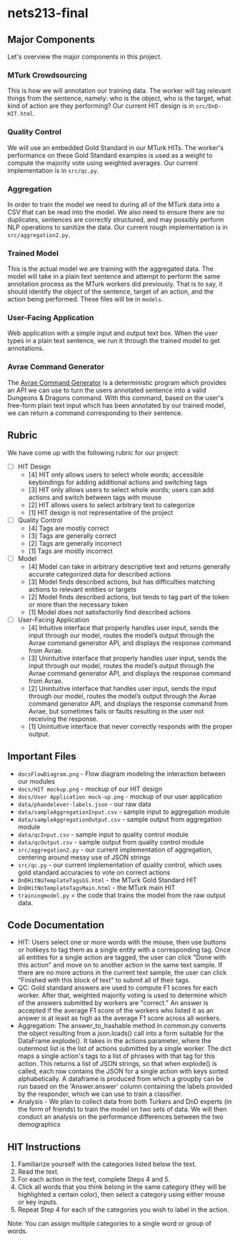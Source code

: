 # nets213-final

## Major Components

Let's overview the major components in this project.

### MTurk Crowdsourcing

This is how we will annotation our training data. The worker will tag relevant
things from the sentence, namely: who is the object, who is the target, what
kind of action are they performing? Our current HIT design is in
`src/DnD-HIT.html`.

### Quality Control

We will use an embedded Gold Standard in our MTurk HITs. The worker's
performance on these Gold Standard examples is used as a weight to compute the
majority vote using weighted averages. Our current implementation is in
`src/qc.py`.

### Aggregation

In order to train the model we need to during all of the MTurk data into a CSV
that can be read into the model. We also need to ensure there are no duplicates,
sentences are correctly structured, and may possibly perform NLP operations to
sanitize the data. Our current rough implementation is in `src/aggregation2.py`.

### Trained Model

This is the actual model we are training with the aggregated data. The model
will take in a plain text sentence and attempt to perform the same annotation
process as the MTurk workers did previously. That is to say, it should identify
the object of the sentence, target of an action, and the action being performed.
These files will be in `models`.

### User-Facing Application

Web application with a simple input and output text box. When the user types in
a plain text sentence, we run it through the trained model to get annotations.


### Avrae Command Generator

The [Avrae Command Generator](https://avrae.io/) is a deterministic program
which provides an API we can use to turn the users annotated sentence into a
valid Dungeons & Dragons command. With this command, based on the user's
free-form plain text input which has been annotated by our trained model, we can
return a command corresponding to their sentence.

## Rubric

We have come up with the following rubric for our project:

- [ ] HIT Design
  - [4] HIT only allows users to select whole words; accessible keybindings for
    adding additional actions and switching tags
  - [3] HIT only allows users to select whole words; users can add actions and
    switch between tags with mouse
  - [2] HIT allows users to select arbitrary text to categorize
  - [1] HIT design is not representative of the project
- [ ] Quality Control
  - [4] Tags are mostly correct
  - [3] Tags are generally correct
  - [2] Tags are generally incorrect
  - [1] Tags are mostly incorrect
- [ ] Model
  - [4] Model can take in arbitrary descriptive text and returns generally
    accurate categorized data for described actions
  - [3] Model finds described actions, but has difficulties matching actions to
    relevant entities or targets
  - [2] Model finds described actions, but tends to tag part of the token or
    more than the necessary token
  - [1] Model does not satisfactorily find described actions
- [ ] User-Facing Application
  - [4] Intuitive interface that properly handles user input, sends the input
    through our model, routes the model’s output through the Avrae command
    generator API, and displays the response command from Avrae.
  - [3] Unintuitive interface that properly handles user input, sends the input
    through our model, routes the model’s output through the Avrae command
    generator API, and displays the response command from Avrae.
  - [2] Unintuitive interface that handles user input, sends the input through
    our model, routes the model’s output through the Avrae command generator
    API, and displays the response command from Avrae, but sometimes fails or
    faults resulting in the user not receiving the response.
  - [1] Unintuitive interface that never correctly responds with the proper
    output.

## Important Files

- `docsFlowDiagram.png` - Flow diagram modeling the interaction between our
  modules
- `docs/HIT mockup.png` - mockup of our HIT design
- `docs/User Application mock-up.png` - mockup of our user application
- `data/phandelever-labels.json` - our raw data
- `data/sampleAggregationInput.csv` - sample input to aggregation module
- `data/sampleAggregationOutput.csv` - sample output from aggregation module
- `data/qcInput.csv` - sample input to quality control module
- `data/qcOutput.csv` - sample output from quality control module
- `src/aggregation2.py` - our current implementation of aggregation, centering
  around messy use of JSON strings
- `src/qc.py` - our current implementation of quality control, which uses gold
  standard accuracies to vote on correct actions
- `DnDHitNoTemplateTagsGS.html` - the MTurk Gold Standard HIT
- `DnDHitNoTemplateTagsMain.html` - the MTurk main HIT
- `trainingmodel.py` = the code that trains the model from the raw output data. 

## Code Documentation

- HIT: Users select one or more words with the mouse, then use buttons or hotkeys to tag them as a single entity with a corresponding tag. Once all entities for a single action are tagged, the user can click "Done with this action" and move on to another action in the same text sample. If there are no more actions in the current text sample, the user can click "Finished with this block of text" to submit all of their tags.
- QC: Gold standard answers are used to compute F1 scores for each worker. After that, weighted majority voting is used to determine which of the answers submitted by workers are "correct." An answer is accepted if the average F1 score of the workers who listed it as an answer is at least as high as the average F1 score across all workers.
- Aggregation:
The answer_to_hashable method in common.py converts the object resulting from a json.loads() call into a form suitable
  for the DataFrame.explode(). It takes in the actions parameter, where the outermost list is the list of actions submitted by a
  single worker. The dict maps a single action's tags to a list of phrases with that tag for this action.
  This returns a list of JSON strings, so that when explode() is called, each row contains the JSON for a single action with 
  keys sorted alphabetically.
A dataframe is produced from which a groupby can be run based on the 'Answer.answer' column containing the labels provided by the responder, 
  which we can use to train a classifier.
- Analysis - We plan to collect data from both Turkers and DnD experts (in the form of friends) to train the model on two sets of data. We will then conduct an analysis on the performance differences between the two demographics

## HIT Instructions
1. Familiarize yourself with the categories listed below the text. 
2. Read the text. 
3. For each action in the text, complete Steps 4 and 5. 
4. Click all words that you think belong in the same category (they will be highlighted a certain color), then select a category using either mouse or key inputs. 
5. Repeat Step 4 for each of the categories you wish to label in the action. 

Note: You can assign multiple categories to a single word or group of words. 

